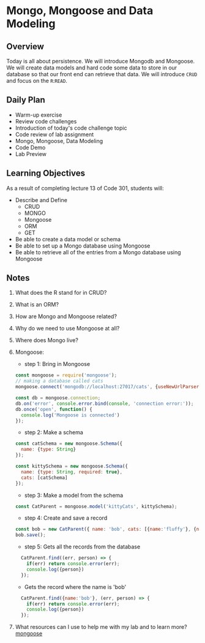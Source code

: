 # Mongo, Mongoose and Data Modeling

## Overview

Today is all about persistence. We will introduce Mongodb and Mongoose. We will create data models and hard code some data to store in our database so that our front end can retrieve that data. We will introduce `CRUD` and focus on the `R`:`READ`.

## Daily Plan

- Warm-up exercise
- Review code challenges
- Introduction of today's code challenge topic
- Code review of lab assignment
- Mongo, Mongoose, Data Modeling
- Code Demo
- Lab Preview

## Learning Objectives

As a result of completing lecture 13 of Code 301, students will:

- Describe and Define
  - CRUD
  - MONGO
  - Mongoose
  - ORM
  - GET
- Be able to create a data model or schema
- Be able to set up a Mongo database using Mongoose
- Be able to retrieve all of the entries from a Mongo database using Mongoose

## Notes

1. What does the R stand for in CRUD?

1. What is an ORM?

1. How are Mongo and Mongoose related?

1. Why do we need to use Mongoose at all?

1. Where does Mongo live?

1. Mongoose:
    - step 1: Bring in Mongoose

    ```javaScript
    const mongoose = require('mongoose');
    // making a database called cats
    mongoose.connect('mongodb://localhost:27017/cats', {useNewUrlParser: true, useUnifiedTopology: true});

    const db = mongoose.connection;
    db.on('error', console.error.bind(console, 'connection error:'));
    db.once('open', function() {
      console.log('Mongoose is connected')
    });
    ```

    - step 2: Make a schema

    ```javaScript
    const catSchema = new mongoose.Schema({
      name: {type: String}
    });

    const kittySchema = new mongoose.Schema({
      name: {type: String, required: true},
      cats: [catSchema]
    });
    ```

    - step 3: Make a model from the schema

    ```javaScript
    const CatParent = mongoose.model('kittyCats', kittySchema);
    ```

    - step 4: Create and save a record

    ```javaScript
    const bob = new CatParent({ name: 'bob', cats: [{name:'fluffy'}, {name:'joe'}]});
    bob.save();
    ```

    - step 5: Gets all the records from the database

    ```javaScript
      CatParent.find((err, person) => {
        if(err) return console.error(err);
        console.log({person})
      });
    ```

    - Gets the record where the name is 'bob'

    ```javaScript
      CatParent.find({name:'bob'}, (err, person) => {
        if(err) return console.error(err);
        console.log({person})
      });
    ```

1. What resources can I use to help me with my lab and to learn more?
[mongoose](https://mongoosejs.com/docs/)
